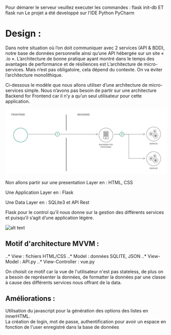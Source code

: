 Pour démarer le serveur veuillez executer les commandes : flask init-db ET flask run
Le projet a été developpé sur l'IDE Python PyCharm

# Design : 

Dans notre situation où l’on doit communiquer avec 2 services (API & BDD), notre base de données personnelle ainsi qu’une API hébergée sur un site « .io ». L’architecture de bonne pratique ayant montré dans le temps des avantages de performance et de résiliences est L’architecture de micro-services. Mais n’est pas obligatoire, cela dépend du contexte. On va éviter l’architecture monolithique. 


Ci-dessous le modèle que nous allons utiliser d’une architecture de micro-services simple. Nous n’avons pas besoin de partir sur une architecture Backend for Frontend car il n’y a qu’un seul utilisateur pour cette application. 

![alt text](https://github.com/Mrasipila/tp-architecture/blob/IA1-Befa-Airlines/IA1-Befa-Airlines/projet/Architecture.png)

Non allons partir sur une presentation Layer en : HTML, CSS

Une Application Layer en :
Flask

Une Data Layer en :
SQLite3 et API Rest

Flask pour le control qu’il nous donne sur la gestion des différents services et puisqu’il s’agit d’une application légère. 

![alt text](https://github.com/Mrasipila/tp-architecture/blob/IA1-Befa-Airlines/IA1-Befa-Airlines/projet/Schéma.png)

## Motif d'architecture MVVM :
..* View : fichiers HTML/CSS
..* Model : données SQLITE, JSON
..* View-Model : API.py 
..* View-Controller : vue.py

On choisit ce motif car la vue de l'utilisateur n'est pas stateless, de plus on a besoin de représenter la données, de formatter la données par une classe à cause des différents services nous offrant de la data. 

## Améliorations : 
Utilisation du javascript pour la génération des options des listes en innerHTML.  
La création de login, mot de passe, authentification pour avoir un espace en fonction de l'user enregistré dans la base de données  
